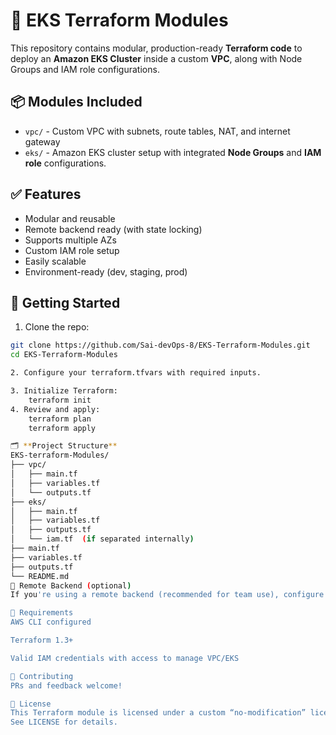 # 🚀 EKS Terraform Modules

This repository contains modular, production-ready **Terraform code** to deploy an **Amazon EKS Cluster** inside a custom **VPC**, along with Node Groups and IAM role configurations.

## 📦 Modules Included

- `vpc/` - Custom VPC with subnets, route tables, NAT, and internet gateway
- `eks/` - Amazon EKS cluster setup with integrated **Node Groups** and **IAM role** configurations.

## ✅ Features

- Modular and reusable
- Remote backend ready (with state locking)
- Supports multiple AZs
- Custom IAM role setup
- Easily scalable
- Environment-ready (dev, staging, prod)

## 🚀 Getting Started

1. Clone the repo:

```bash
git clone https://github.com/Sai-devOps-8/EKS-Terraform-Modules.git
cd EKS-Terraform-Modules

2. Configure your terraform.tfvars with required inputs.

3. Initialize Terraform:
    terraform init
4. Review and apply:
    terraform plan
    terraform apply

🗂️ **Project Structure**
EKS-terraform-Modules/
├── vpc/
│   ├── main.tf
│   ├── variables.tf
│   └── outputs.tf
├── eks/
│   ├── main.tf
│   ├── variables.tf
│   ├── outputs.tf
│   └── iam.tf  (if separated internally)
├── main.tf
├── variables.tf
├── outputs.tf
└── README.md
🔐 Remote Backend (optional)
If you're using a remote backend (recommended for team use), configure backend.tf with your S3 bucket and DynamoDB table.

🧰 Requirements
AWS CLI configured

Terraform 1.3+

Valid IAM credentials with access to manage VPC/EKS

🤝 Contributing
PRs and feedback welcome!

📜 License
This Terraform module is licensed under a custom “no-modification” license.
See LICENSE for details.


